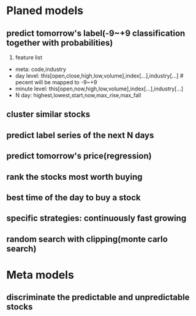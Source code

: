 # Planed models
## predict tomorrow's label(-9~+9 classification together with probabilities)
1. feature list
* meta: code,industry
* day level: this[open,close,high,low,volume],index[...],industry[...] # pecent will be mapped to -9~+9
* minute level: this[open,now,high,low,volume],index[...],industry[...]
* N day: highest,lowest,start,now,max_rise,max_fall
## cluster similar stocks
## predict label series of the next N days
## predict tomorrow's price(regression)
## rank the stocks most worth buying
## best time of the day to buy a stock
## specific strategies: continuously fast growing
## random search with clipping(monte carlo search)
# Meta models
## discriminate the predictable and unpredictable stocks
